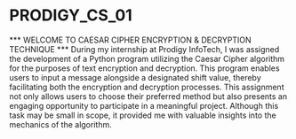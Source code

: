 # PRODIGY_CS_01 #

*** WELCOME TO CAESAR CIPHER ENCRYPTION & DECRYPTION TECHNIQUE ***
During my internship at Prodigy InfoTech, I was assigned the development of a Python program utilizing the Caesar Cipher algorithm for the purposes of text encryption and decryption. This program enables users to input a message alongside a designated shift value, thereby facilitating both the encryption and decryption processes. This assignment not only allows users to choose their preferred method but also presents an engaging opportunity to participate in a meaningful project. Although this task may be small in scope, it provided me with valuable insights into the mechanics of the algorithm.
